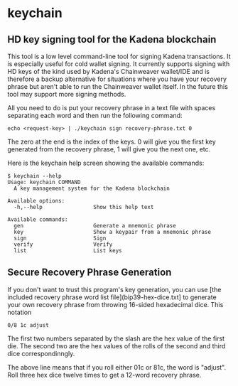 # keychain

## HD key signing tool for the Kadena blockchain

This tool is a low level command-line tool for signing Kadena transactions. It
is especially useful for cold wallet signing. It currently supports signing with
HD keys of the kind used by Kadena's Chainweaver wallet/IDE and is therefore a
backup alternative for situations where you have your recovery phrase but aren't
able to run the Chainweaver wallet itself. In the future this tool may support
more signing methods.

All you need to do is put your recovery phrase in a text file with spaces
separating each word and then run the following command:

```
echo <request-key> | ./keychain sign recovery-phrase.txt 0
```

The zero at the end is the index of the keys. 0 will give you the first key
generated from the recovery phrase, 1 will give you the next one, etc.

Here is the keychain help screen showing the available commands:

```
$ keychain --help
Usage: keychain COMMAND
  A key management system for the Kadena blockchain

Available options:
  -h,--help                Show this help text

Available commands:
  gen                      Generate a mnemonic phrase
  key                      Show a keypair from a mnemonic phrase
  sign                     Sign
  verify                   Verify
  list                     List keys
```

## Secure Recovery Phrase Generation

If you don't want to trust this program's key generation, you can use [the
included recovery phrase word list file](bip39-hex-dice.txt] to generate your
own recovery phrase from throwing 16-sided hexadecimal dice.  This notation

```
0/8 1c adjust
```

The first two numbers separated by the slash are the hex value of the first die.
The second two are the hex values of the rolls of the second and third dice
correspondinngly.

The above line means that if you roll either 01c or 81c, the word is "adjust".
Roll three hex dice twelve times to get a 12-word recovery phrase.
